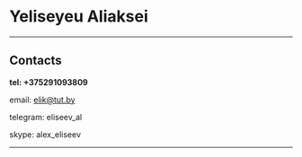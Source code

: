 
   # Yeliseyeu Aliaksei
*** 
## Contacts
**tel: +375291093809**

email: elik@tut.by

telegram: eliseev_al

skype: alex_eliseev

*** 
